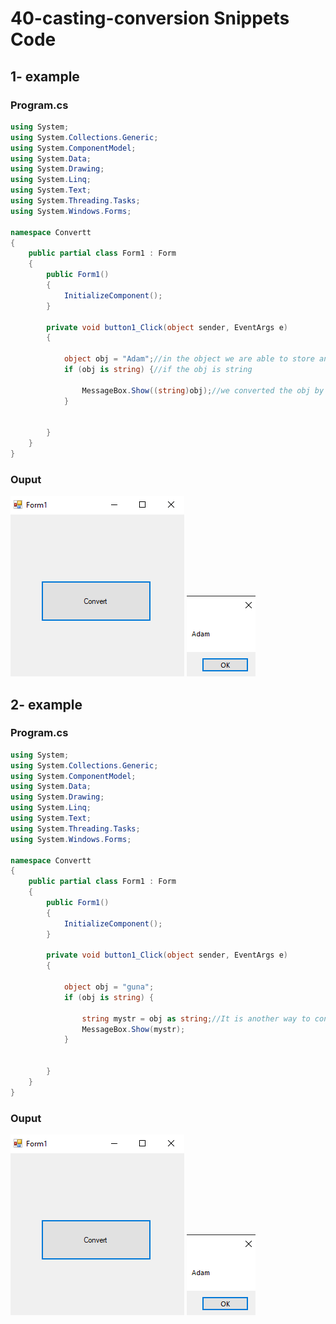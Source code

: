 # 40-casting-conversion Snippets Code

## 1- example

### Program.cs

```c#
using System;
using System.Collections.Generic;
using System.ComponentModel;
using System.Data;
using System.Drawing;
using System.Linq;
using System.Text;
using System.Threading.Tasks;
using System.Windows.Forms;

namespace Convertt
{
    public partial class Form1 : Form
    {
        public Form1()
        {
            InitializeComponent();
        }

        private void button1_Click(object sender, EventArgs e)
        {

            object obj = "Adam";//in the object we are able to store any data type.
            if (obj is string) {//if the obj is string

                MessageBox.Show((string)obj);//we converted the obj by using the casting conversion.
            }


        }
    }
}


```

### Ouput

![1- example](media/1.png)
![1- example](media/2.png)

## 2- example

### Program.cs

```c#
using System;
using System.Collections.Generic;
using System.ComponentModel;
using System.Data;
using System.Drawing;
using System.Linq;
using System.Text;
using System.Threading.Tasks;
using System.Windows.Forms;

namespace Convertt
{
    public partial class Form1 : Form
    {
        public Form1()
        {
            InitializeComponent();
        }

        private void button1_Click(object sender, EventArgs e)
        {

            object obj = "guna";
            if (obj is string) {

                string mystr = obj as string;//It is another way to convert.
                MessageBox.Show(mystr);
            }


        }
    }
}


```

### Ouput

![2- example](media/1.png)
![2- example](media/2.png)






